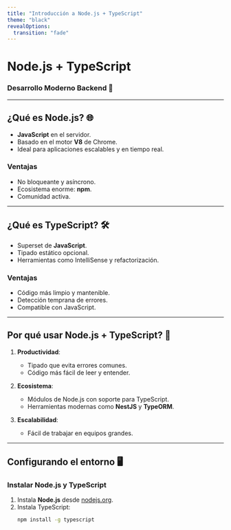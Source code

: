 ```yaml
---
title: "Introducción a Node.js + TypeScript"
theme: "black"
revealOptions:
  transition: "fade"
---
```


# **Node.js + TypeScript**
### Desarrollo Moderno Backend 🚀

---

## **¿Qué es Node.js?** 🌐

- **JavaScript** en el servidor.
- Basado en el motor **V8** de Chrome.
- Ideal para aplicaciones escalables y en tiempo real.

### **Ventajas**
- No bloqueante y asíncrono.
- Ecosistema enorme: **npm**.
- Comunidad activa.

---

## **¿Qué es TypeScript?** 🛠️

- Superset de **JavaScript**.
- Tipado estático opcional.
- Herramientas como IntelliSense y refactorización.

### **Ventajas**
- Código más limpio y mantenible.
- Detección temprana de errores.
- Compatible con JavaScript.

---

## **Por qué usar Node.js + TypeScript**? 🤔

1. **Productividad**:
   - Tipado que evita errores comunes.
   - Código más fácil de leer y entender.

2. **Ecosistema**:
   - Módulos de Node.js con soporte para TypeScript.
   - Herramientas modernas como **NestJS** y **TypeORM**.

3. **Escalabilidad**:
   - Fácil de trabajar en equipos grandes.

---

## **Configurando el entorno** 🖥️

### **Instalar Node.js y TypeScript**

1. Instala **Node.js** desde [nodejs.org](https://nodejs.org).
2. Instala TypeScript:
   ```bash
   npm install -g typescript
